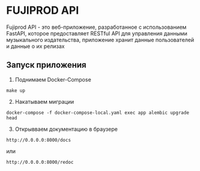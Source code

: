 # FUJIPROD API

Fujiprod API - это веб-приложение, разработанное с использованием FastAPI, которое предоставляет RESTful API для управления данными музыкального издательства, приложение хранит данные пользователей и данные о их релизах  


## Запуск приложения

1. Поднимаем Docker-Compose 

```
make up
```

2. Накатываем миграции
```
docker-compose -f docker-compose-local.yaml exec app alembic upgrade head
```
3. Открывваем документацию в браузере
```
http://0.0.0.0:8000/docs
```
или
```
http://0.0.0.0:8000/redoc
```

